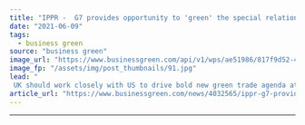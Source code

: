 ```yaml
---
title: "IPPR -  G7 provides opportunity to 'green' the special relationship and global trade"
date: "2021-06-09"
tags: 
  - business green
source: "business green"
image_url: "https://www.businessgreen.com/api/v1/wps/ae51986/817f9d52-4949-41f7-8ebd-03af70c3e938/5/us-uk-flags-185x114.jpg"
image_fp: "/assets/img/post_thumbnails/91.jpg"
lead: "
 UK should work closely with US to drive bold new green trade agenda at this week's Cornwall summit, think tank has warned ..."
article_url: "https://www.businessgreen.com/news/4032565/ippr-g7-provides-opportunity-green-special-relationship-global-trade"
---
```


---
